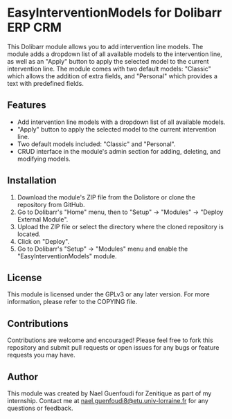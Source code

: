 # EasyInterventionModels for Dolibarr ERP CRM
This Dolibarr module allows you to add intervention line models. The module adds a dropdown list of all available models to the intervention line, as well as an "Apply" button to apply the selected model to the current intervention line. The module comes with two default models: "Classic" which allows the addition of extra fields, and "Personal" which provides a text with predefined fields.

## Features
* Add intervention line models with a dropdown list of all available models.
* "Apply" button to apply the selected model to the current intervention line.
* Two default models included: "Classic" and "Personal".
* CRUD interface in the module's admin section for adding, deleting, and modifying models.
## Installation
1. Download the module's ZIP file from the Dolistore or clone the repository from GitHub.
2. Go to Dolibarr's "Home" menu, then to "Setup" -> "Modules" -> "Deploy External Module".
3. Upload the ZIP file or select the directory where the cloned repository is located.
4. Click on "Deploy".
5. Go to Dolibarr's "Setup" -> "Modules" menu and enable the "EasyInterventionModels" module.
## License
This module is licensed under the GPLv3 or any later version. For more information, please refer to the COPYING file.

## Contributions
Contributions are welcome and encouraged! Please feel free to fork this repository and submit pull requests or open issues for any bugs or feature requests you may have.

## Author
This module was created by Nael Guenfoudi for Zenitique as part of my internship. Contact me at [nael.guenfoudi8@etu.univ-lorraine.fr](mailto:your-email@domain.com) for any questions or feedback.

